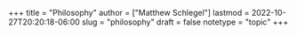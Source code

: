 +++
title = "Philosophy"
author = ["Matthew Schlegel"]
lastmod = 2022-10-27T20:20:18-06:00
slug = "philosophy"
draft = false
notetype = "topic"
+++

